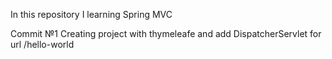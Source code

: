 In this repository I learning Spring MVC

Commit №1 Creating project with thymeleafe and add DispatcherServlet for url /hello-world
